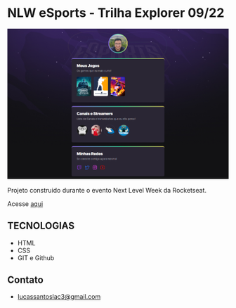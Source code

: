 # NLW eSports - Trilha Explorer 09/22

![preview](./.github/preview.png)

Projeto construido durante o evento Next Level Week da Rocketseat.

Acesse [aqui](https://lucassant3.github.io/nlw-explorer/)

## TECNOLOGIAS

- HTML
- CSS
- GIT e Github

## Contato

- lucassantoslac3@gmail.com